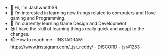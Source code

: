 - 👋 Hi, I’m JashwanthSR
- 👀 I’m interested in learning new things related to computers and I love gaming and Programming.
- 🌱 I’m currently learning Game Design and Development
- 😎 I have the skill of learning things really quick and adapt to the changes.
- 📫 How to reach me 
      - INSTAGRAM - https://www.instagram.com/_jsr_reddy/
      - DISCORD - jsr#1253
